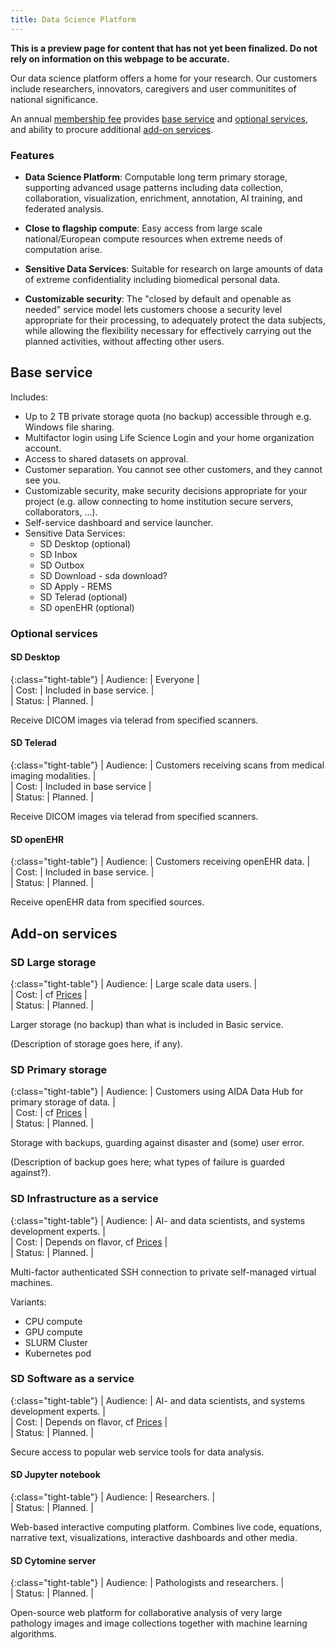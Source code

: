 ```yaml
---
title: Data Science Platform
---
```

**This is a preview page for content that has not yet been finalized. Do not rely on information on this webpage to be accurate.**

Our data science platform offers a home for your research. Our customers include researchers, innovators, caregivers and user communitites of national significance.

An annual [membership fee](../services#access) provides [base service](#base-service) and [optional services](#optional-services), and ability to procure additional [add-on services](#add-on-services).

### Features

* **Data Science Platform**: Computable long term primary storage, supporting advanced usage patterns including data collection, collaboration, visualization, enrichment, annotation, AI training, and federated analysis.

* **Close to flagship compute**: Easy access from large scale national/European compute resources when extreme needs of computation arise.  

* **Sensitive Data Services**: Suitable for research on large amounts of data of extreme confidentiality including biomedical personal data.

* **Customizable security**: The "closed by default and openable as needed" service model lets customers choose a security level appropriate for their processing, to adequately protect the data subjects, while allowing the flexibility necessary for effectively carrying out the planned activities, without affecting other users.

## Base service
Includes:
* Up to 2 TB private storage quota (no backup) accessible through e.g. Windows file sharing.
* Multifactor login using Life Science Login and your home organization account.
* Access to shared datasets on approval.
* Customer separation. You cannot see other customers, and they cannot see you.
* Customizable security, make security decisions appropriate for your project (e.g. allow connecting to home institution secure servers, collaborators, ...).
* Self-service dashboard and service launcher.
* Sensitive Data Services:
  * SD Desktop (optional)
  * SD Inbox
  * SD Outbox
  * SD Download - sda download?
  * SD Apply - REMS
  * SD Telerad (optional)
  * SD openEHR (optional)

### Optional services

#### SD Desktop

{:class="tight-table"}
| Audience: | Everyone                  |  
| Cost:     | Included in base service. |  
| Status:   | Planned.                  |

Receive DICOM images via telerad from specified scanners.

#### SD Telerad

{:class="tight-table"}
| Audience: | Customers receiving scans from medical imaging modalities. |  
| Cost:     | Included in base service |  
| Status:   | Planned.                  |

Receive DICOM images via telerad from specified scanners.

#### SD openEHR

{:class="tight-table"}
| Audience: | Customers receiving openEHR data. |  
| Cost:     | Included in base service. |  
| Status:   | Planned.                  |

Receive openEHR data from specified sources.

## Add-on services

### SD Large storage

{:class="tight-table"}
| Audience: | Large scale data users. |  
| Cost:     | cf [Prices](#prices) |  
| Status:   | Planned.              |

Larger storage (no backup) than what is included in Basic service.

(Description of storage goes here, if any).

### SD Primary storage

{:class="tight-table"}
| Audience: | Customers using AIDA Data Hub for primary storage of data. |  
| Cost:     | cf [Prices](#prices) |  
| Status:   | Planned.              |

Storage with backups, guarding against disaster and (some) user error.

(Description of backup goes here; what types of failure is guarded against?).

### SD Infrastructure as a service

{:class="tight-table"}
| Audience: | AI- and data scientists, and systems development experts. |  
| Cost:     | Depends on flavor, cf [Prices](#prices) |  
| Status:   | Planned.              |

Multi-factor authenticated SSH connection to private self-managed virtual machines.

Variants:
* CPU compute
* GPU compute
* SLURM Cluster
* Kubernetes pod

### SD Software as a service

{:class="tight-table"}
| Audience: | AI- and data scientists, and systems development experts. |  
| Cost:     | Depends on flavor, cf [Prices](#prices) |  
| Status:   | Planned.              |

Secure access to popular web service tools for data analysis.

#### SD Jupyter notebook

{:class="tight-table"}
| Audience: | Researchers. |  
| Status:   | Planned.              |

Web-based interactive computing platform. Combines live code, equations, narrative text, visualizations, interactive dashboards and other media.

#### SD Cytomine server

{:class="tight-table"}
| Audience: | Pathologists and researchers. |  
| Status:   | Planned.              |

Open-source web platform for collaborative analysis of very large pathology images and image collections together with machine learning algorithms.
